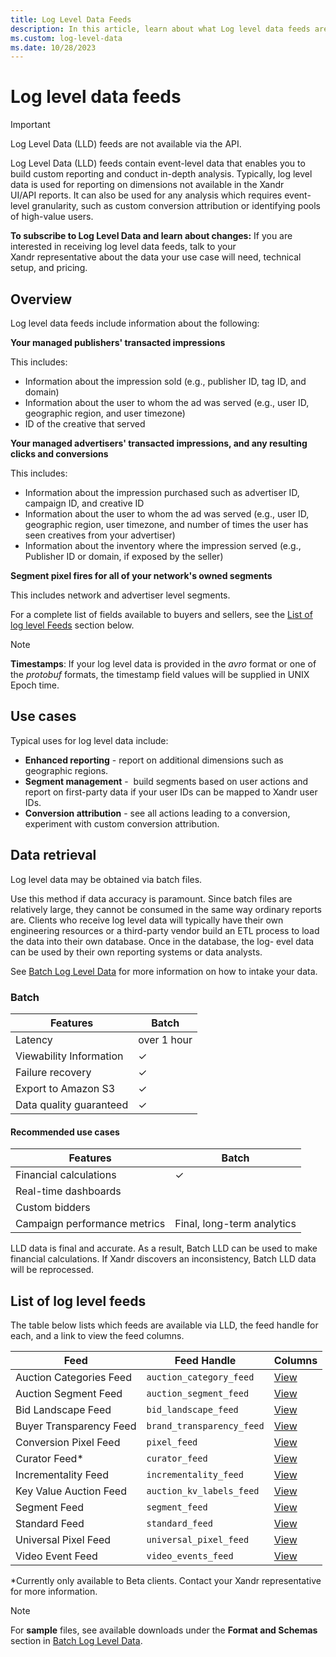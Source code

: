 ```yaml
---
title: Log Level Data Feeds
description: In this article, learn about what Log level data feeds are, their use cases, and a list of all the log level feeds available.
ms.custom: log-level-data
ms.date: 10/28/2023
---
```


# Log level data feeds

> [!IMPORTANT]
> Log Level Data (LLD) feeds are not available via the API.

Log Level Data (LLD) feeds contain event-level data that enables you to build custom reporting and conduct in-depth analysis. Typically, log level data is used for reporting on dimensions not available in the Xandr UI/API reports. It can also be used for any analysis which requires event-level granularity, such as custom conversion attribution or identifying pools of high-value users.

**To subscribe to Log Level Data and learn about changes:**
If you are interested in receiving log level data feeds, talk to your Xandr representative about the data your use case will need, technical setup, and pricing.

## Overview

Log level data feeds include information about the following:

**Your managed publishers' transacted impressions**

This includes:
  - Information about the impression sold (e.g., publisher ID, tag ID, and domain)
  - Information about the user to whom the ad was served (e.g., user ID, geographic region, and user timezone)
  - ID of the creative that served
  
**Your managed advertisers' transacted impressions, and any resulting clicks and conversions**

This includes:
  - Information about the impression purchased such as advertiser ID, campaign ID, and creative ID
  - Information about the user to whom the ad was served (e.g., user ID, geographic region, user timezone, and number of times the user has seen creatives from your advertiser)
  - Information about the inventory where the impression served (e.g., Publisher ID or domain, if exposed by the seller)
    
**Segment pixel fires for all of your network's owned segments**

This includes network and advertiser level segments.

For a complete list of fields available to buyers and sellers, see the [List of log level Feeds](#list-of-log-level-feeds) section below.

> [!NOTE]
> **Timestamps**: If your log level data is provided in the *avro* format or one of the *protobuf* formats, the timestamp field values will be supplied in UNIX Epoch time.

## Use cases

Typical uses for log level data include:

- **Enhanced reporting** - report on additional dimensions such as geographic regions.
- **Segment management** -  build segments based on user actions and report on first-party data if your user IDs can be mapped to Xandr user IDs.
- **Conversion attribution** - see all actions leading to a conversion, experiment with custom conversion attribution.

## Data retrieval

Log level data may be obtained via batch files.

Use this method if data accuracy is paramount. Since batch files are relatively large, they cannot be consumed in the same way ordinary reports are. Clients who receive log level data will typically have their own engineering resources or a third-party vendor build an ETL process to load the data into their own database. Once in the database, the log- evel data can be used by their own reporting systems or data analysts.

See [Batch Log Level Data](batch-log-level-data.md) for more information on how to intake your data.

### Batch

| Features | Batch |
|---|---|
| Latency | over 1 hour |
| Viewability Information | ✓ |
| Failure recovery | ✓ |
| Export to Amazon S3 | ✓ |
| Data quality guaranteed | ✓ |

#### Recommended use cases

| Features | Batch |
|---|---|
| Financial calculations | ✓ |
| Real-time dashboards |  |
| Custom bidders |  |
| Campaign performance metrics | Final, long-term analytics |

LLD data is final and accurate. As a result, Batch LLD can be used to make financial calculations. If Xandr discovers an inconsistency, Batch LLD data will be reprocessed.

## List of log level feeds

The table below lists which feeds are available via LLD, the feed handle for each, and a link to view the feed columns.

| Feed | Feed Handle | Columns |
|---|---|---|
| Auction Categories Feed | `auction_category_feed` | [View](auction-categories-feed.md) |
| Auction Segment Feed | `auction_segment_feed` | [View](auction-segment-feed.md) |
| Bid Landscape Feed | `bid_landscape_feed` | [View](bid-landscape-feed.md) |
| Buyer Transparency Feed | `brand_transparency_feed` | [View](buyer-transparency-feed.md) |
| Conversion Pixel Feed | `pixel_feed` | [View](conversion-pixel-feed.md) |
| Curator Feed* | `curator_feed` | [View](curator-feed.md) |
| Incrementality Feed | `incrementality_feed` | [View](https://docs.xandr.com/bundle/data-science-toolkit/page/log-level-incrementality-feed.html) |
| Key Value Auction Feed | `auction_kv_labels_feed` | [View](key-value-auction-feed.md) |
| Segment Feed | `segment_feed` | [View](segment-feed.md) |
| Standard Feed | `standard_feed` | [View](standard-feed.md) |
| Universal Pixel Feed | `universal_pixel_feed` | [View](universal-pixel-feed.md) |
| Video Event Feed | `video_events_feed` | [View](video-events-feed.md) |

*Currently only available to Beta clients. Contact your Xandr representative for more information.

> [!NOTE]
> For **sample** files, see available downloads under the **Format and Schemas** section in [Batch Log Level Data](batch-log-level-data.md).
